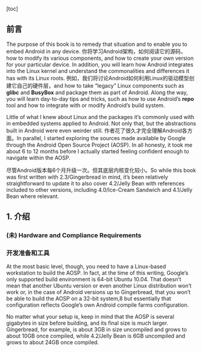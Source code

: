 [toc]

## 前言

The purpose of this book is to remedy that situation and to enable you to embed Android in any device. 你将学习Android架构，如何阅读它的源码，how to modify its various components, and how to create your own version for your particular device. In addition, you will learn how Android integrates into the Linux kernel and understand the commonalities and differences it has with its Linux roots. 例如，我们将讨论Android如何利用Linux的驱动模型创建它自己的硬件层，and how to take “legacy” Linux components such as **glibc** and **BusyBox** and package them as part of Android. Along the way, you will learn day-to-day tips and tricks, such as how to use Android’s **repo** tool and how to integrate with or modify Android’s build system.

Little of what I knew about Linux and the packages it’s commonly used with in embedded systems applied to Android. Not only that, but the abstractions built in Android were even weirder still. 作者花了很久才完全理解Android各方面。In parallel, I started exploring the sources made available by Google through the Android Open Source Project (AOSP). In all honesty, it took me about 6 to 12 months before I actually started feeling confident enough to navigate within the AOSP.

尽管Android版本每6个月升级一次。但其底层内核变化较小。So while this book was first written with 2.3/Gingerbread in mind, it’s been relatively straightforward to update it to also cover 4.2/Jelly Bean with references included to other versions, including 4.0/Ice-Cream Sandwich and 4.1/Jelly Bean where relevant.

## 1. 介绍

### (未) Hardware and Compliance Requirements

### 开发准备和工具

At the most basic level, though, you need to have a Linux-based workstation to build the AOSP. In fact, at the time of this writing, Google’s only supported build environment is 64-bit Ubuntu 10.04. That doesn’t mean that another Ubuntu version or even another Linux distribution won’t work or, in the case of Android versions up to Gingerbread, that you won’t be able to build the AOSP on a 32-bit system,8 but essentially that configuration reflects Google’s own Android compile farms configuration.

No matter what your setup is, keep in mind that the AOSP is several gigabytes in size before building, and its final size is much larger. Gingerbread, for example, is about 3GB in size uncompiled and grows to about 10GB once compiled, while 4.2/Jelly Bean is 6GB uncompiled and grows to about 24GB once compiled.






